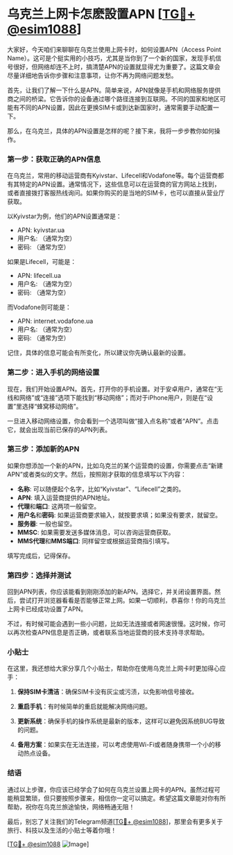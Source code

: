 # 乌克兰上网卡怎麽設置APN [[TG💪+ @esim1088](https://t.me/s/esim1088)]

大家好，今天咱们来聊聊在乌克兰使用上网卡时，如何设置APN（Access Point Name）。这可是个挺实用的小技巧，尤其是当你到了一个新的国家，发现手机信号很好，但网络却连不上时，搞清楚APN的设置就显得尤为重要了。这篇文章会尽量详细地告诉你步骤和注意事项，让你不再为网络问题发愁。

首先，让我们了解一下什么是APN。简单来说，APN就像是手机和网络服务提供商之间的桥梁。它告诉你的设备通过哪个路径连接到互联网。不同的国家和地区可能有不同的APN设置，因此在更换SIM卡或到达新国家时，通常需要手动配置一下。

那么，在乌克兰，具体的APN设置是怎样的呢？接下来，我将一步步教你如何操作。

### 第一步：获取正确的APN信息

在乌克兰，常用的移动运营商有Kyivstar、Lifecell和Vodafone等。每个运营商都有其特定的APN设置。通常情况下，这些信息可以在运营商的官方网站上找到，或者直接拨打客服热线询问。如果你购买的是当地的SIM卡，也可以直接从营业厅获取。

以Kyivstar为例，他们的APN设置通常是：
- APN: kyivstar.ua
- 用户名: （通常为空）
- 密码: （通常为空）

如果是Lifecell，可能是：
- APN: lifecell.ua
- 用户名: （通常为空）
- 密码: （通常为空）

而Vodafone则可能是：
- APN: internet.vodafone.ua
- 用户名: （通常为空）
- 密码: （通常为空）

记住，具体的信息可能会有所变化，所以建议你先确认最新的设置。

### 第二步：进入手机的网络设置

现在，我们开始设置APN。首先，打开你的手机设置。对于安卓用户，通常在“无线和网络”或“连接”选项下能找到“移动网络”；而对于iPhone用户，则是在“设置”里选择“蜂窝移动网络”。

一旦进入移动网络设置，你会看到一个选项叫做“接入点名称”或者“APN”。点击它，就会出现当前已保存的APN列表。

### 第三步：添加新的APN

如果你想添加一个新的APN，比如乌克兰的某个运营商的设置，你需要点击“新建APN”或者类似的文字。然后，按照刚才获取的信息填写以下内容：

- **名称**: 可以随便起个名字，比如“Kyivstar”、“Lifecell”之类的。
- **APN**: 填入运营商提供的APN地址。
- **代理**和**端口**: 这两项一般留空。
- **用户名**和**密码**: 如果运营商要求输入，就按要求填；如果没有要求，就留空。
- **服务器**: 一般也留空。
- **MMSC**: 如果需要发送多媒体消息，可以咨询运营商获取。
- **MMS代理**和**MMS端口**: 同样留空或根据运营商指引填写。

填写完成后，记得保存。

### 第四步：选择并测试

回到APN列表，你应该能看到刚刚添加的新APN。选择它，并关闭设置界面。然后，尝试打开浏览器看看是否能够正常上网。如果一切顺利，恭喜你！你的乌克兰上网卡已经成功设置了APN。

不过，有时候可能会遇到一些小问题，比如无法连接或者网速很慢。这时候，你可以再次检查APN信息是否正确，或者联系当地运营商的技术支持寻求帮助。

### 小贴士

在这里，我还想给大家分享几个小贴士，帮助你在使用乌克兰上网卡时更加得心应手：

1. **保持SIM卡清洁**：确保SIM卡没有灰尘或污渍，以免影响信号接收。
   
2. **重启手机**：有时候简单的重启就能解决网络问题。

3. **更新系统**：确保手机的操作系统是最新的版本，这样可以避免因系统BUG导致的问题。

4. **备用方案**：如果实在无法连接，可以考虑使用Wi-Fi或者随身携带一个小的移动热点设备。

### 结语

通过以上步骤，你应该已经学会了如何在乌克兰设置上网卡的APN。虽然过程可能稍显繁琐，但只要按照步骤来，相信你一定可以搞定。希望这篇文章能对你有所帮助，祝你在乌克兰旅途愉快，网络畅通无阻！

最后，别忘了关注我们的Telegram频道[[TG💪+ @esim1088](https://t.me/s/esim1088)]，那里会有更多关于旅行、科技以及生活的小贴士等着你哦！

[[TG💪+ @esim1088](https://t.me/s/esim1088) ![Image](https://i.postimg.cc/4NQfJmqS/Snipaste-2025-05-13-00-14-12.png)]
